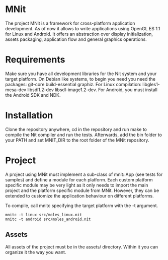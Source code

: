 # MNit

The project MNit is a framework for cross-platform application development. As of now it allows to write applications using OpenGL ES 1.1 for Linux and Android. It offers an abstraction over display initialization, assets packaging, application flow and general graphics operations.

# Requirements

Make sure you have all development libraries for the Nit system and your target platform. On Debian like systems, to begin you need you need the packages: git-core build-essential graphiz. For Linux compilation: libgles1-mesa-dev libsdl1.2-dev libsdl-image1.2-dev. For Android, you must install the Android SDK and NDK.

# Installation

Clone the repository anywhere, cd in the repository and run make to compile the Nit compiler and run the tests. Afterwards, add the bin folder to your PATH and set MNIT\_DIR to the root folder of the MNit repository.

# Project

A project using MNit must implement a sub-class of mnit::App (see tests for samples) and define a module for each platform. Each custom platform specific module may be very light as it only needs to import the main project and the platform specific module from MNit. However, they can be extended to customize the application behaviour on different platforms.

To compile, call mnitc specifying the target platform with the -t argument.

    mnitc -t linux src/moles_linux.nit
    mnitc -t android src/moles_android.nit

## Assets

All assets of the project must be in the assets/ directory. Within it you can organize it the way you want.

